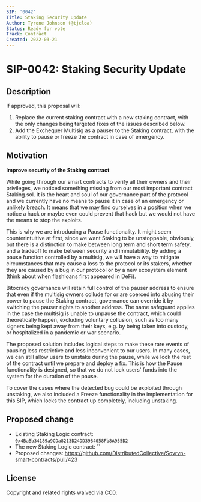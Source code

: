 ```yaml
---
SIP: '0042'
Title: Staking Security Update
Author: Tyrone Johnson (@tjcloa)
Status: Ready for vote
Track: Contract
Created: 2022-03-21
---
```


# SIP-0042: Staking Security Update

## Description  

If approved, this proposal will:

1. Replace the current staking contract with a new staking contract, with the only changes being targeted fixes of the issues described below.
2. Add the Exchequer Multisig as a pauser to the Staking contract, with the ability to pause or freeze the contract in case of emergency.


## Motivation  

**Improve security of the Staking contract**  

While going through our smart contracts to verify all their owners and their privileges, we noticed something missing from our most important contract Staking.sol. It is the heart and soul of our governance part of the protocol and we currently have no means to pause it in case of an emergency or unlikely breach. It means that we may find ourselves in a position when we notice a hack or maybe even could prevent that hack but we would not have the means to stop the exploits.

This is why we are introducing a Pause functionality.
It might seem counterintuitive at first, since we want Staking to be unstoppable, obviously, but there is a distinction to make between long term and short term safety, and a tradeoff to make between security and immutability.
By adding a pause function controlled by a multisig, we will have a way to mitigate circumstances that may cause a loss to the protocol or its stakers, whether they are caused by a bug in our protocol or by a new ecosystem element (think about when flashloans first appeared in DeFi).

Bitocracy governance will retain full control of the pauser address to ensure that even if the multisig owners collude for or are coerced into abusing their power to pause the Staking contract, governance can override it by switching the pauser rights to another address. The same safeguard applies in the case the multisig is unable to unpause the contract, which could theoretically happen, excluding voluntary collusion, such as too many signers being kept away from their keys, e.g. by being taken into custody, or hospitalized in a pandemic or war scenario.

The proposed solution includes logical steps to make these rare events of pausing less restrictive and less inconvenient to our users. In many cases, we can still allow users to unstake during the pause, while we lock the rest of the contract until we prepare and deploy a fix. This is how the Pause functionality is designed, so that we do not lock users' funds into the system for the duration of the pause.

To cover the cases where the detected bug could be exploited through unstaking, we also included a Freeze functionality in the implementation for this SIP, which locks the contract up completely, including unstaking.

## Proposed change  

- Existing Staking Logic contract: `0x4BaBb34189a9CDa8213D24DD3984058Fb8A955D2`
- The new Staking Logic contract: ``
- Proposed changes: https://github.com/DistributedCollective/Sovryn-smart-contracts/pull/423

## License
Copyright and related rights waived via [CC0](https://creativecommons.org/publicdomain/zero/1.0/).
